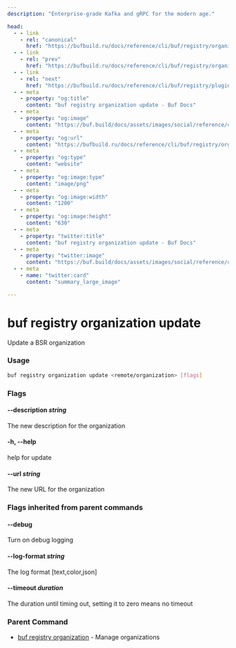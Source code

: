 ```yaml
---
description: "Enterprise-grade Kafka and gRPC for the modern age."

head:
  - - link
    - rel: "canonical"
      href: "https://bufbuild.ru/docs/reference/cli/buf/registry/organization/update/"
  - - link
    - rel: "prev"
      href: "https://bufbuild.ru/docs/reference/cli/buf/registry/organization/info/"
  - - link
    - rel: "next"
      href: "https://bufbuild.ru/docs/reference/cli/buf/registry/plugin/"
  - - meta
    - property: "og:title"
      content: "buf registry organization update - Buf Docs"
  - - meta
    - property: "og:image"
      content: "https://buf.build/docs/assets/images/social/reference/cli/buf/registry/organization/update.png"
  - - meta
    - property: "og:url"
      content: "https://bufbuild.ru/docs/reference/cli/buf/registry/organization/update/"
  - - meta
    - property: "og:type"
      content: "website"
  - - meta
    - property: "og:image:type"
      content: "image/png"
  - - meta
    - property: "og:image:width"
      content: "1200"
  - - meta
    - property: "og:image:height"
      content: "630"
  - - meta
    - property: "twitter:title"
      content: "buf registry organization update - Buf Docs"
  - - meta
    - property: "twitter:image"
      content: "https://buf.build/docs/assets/images/social/reference/cli/buf/registry/organization/update.png"
  - - meta
    - name: "twitter:card"
      content: "summary_large_image"

---
```


# buf registry organization update

Update a BSR organization

### Usage

```sh
buf registry organization update <remote/organization> [flags]
```

### Flags

#### \--description _string_

The new description for the organization

#### \-h, --help

help for update

#### \--url _string_

The new URL for the organization

### Flags inherited from parent commands

#### \--debug

Turn on debug logging

#### \--log-format _string_

The log format \[text,color,json\]

#### \--timeout _duration_

The duration until timing out, setting it to zero means no timeout

### Parent Command

- [buf registry organization](../) - Manage organizations
